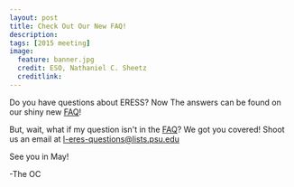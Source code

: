 ```yaml
---
layout: post
title: Check Out Our New FAQ!
description: 
tags: [2015 meeting]
image:
  feature: banner.jpg
  credit: ESO, Nathaniel C. Sheetz
  creditlink: 
---
```


Do you have questions about ERESS? Now The answers can be found on our shiny new [FAQ](/faq/)!

But, wait, what if my question isn't in the [FAQ](/faq/)? We got you covered! Shoot us an email at [l-eres-questions@lists.psu.edu](mailto:l-eres-questions@lists.psu.edu) 

See you in May! 

-The OC

